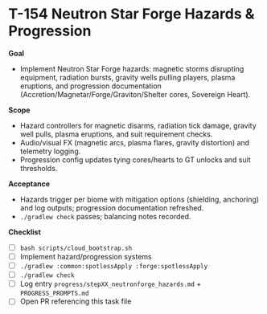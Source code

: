 # T-154 Neutron Star Forge Hazards & Progression

**Goal**
- Implement Neutron Star Forge hazards: magnetic storms disrupting equipment, radiation bursts, gravity wells pulling players, plasma eruptions, and progression documentation (Accretion/Magnetar/Forge/Graviton/Shelter cores, Sovereign Heart).

**Scope**
- Hazard controllers for magnetic disarms, radiation tick damage, gravity well pulls, plasma eruptions, and suit requirement checks.
- Audio/visual FX (magnetic arcs, plasma flares, gravity distortion) and telemetry logging.
- Progression config updates tying cores/hearts to GT unlocks and suit thresholds.

**Acceptance**
- Hazards trigger per biome with mitigation options (shielding, anchoring) and log outputs; progression documentation refreshed.
- `./gradlew check` passes; balancing notes recorded.

**Checklist**
- [ ] `bash scripts/cloud_bootstrap.sh`
- [ ] Implement hazard/progression systems
- [ ] `./gradlew :common:spotlessApply :forge:spotlessApply`
- [ ] `./gradlew check`
- [ ] Log entry `progress/stepXX_neutronforge_hazards.md` + `PROGRESS_PROMPTS.md`
- [ ] Open PR referencing this task file
